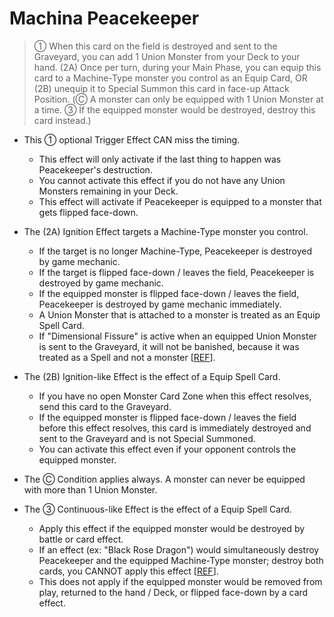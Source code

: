 # Machina Peacekeeper

> ① When this card on the field is destroyed and sent to the Graveyard, you can add 1 Union Monster from your Deck to your hand. (2A) Once per turn, during your Main Phase, you can equip this card to a Machine-Type monster you control as an Equip Card, OR (2B) unequip it to Special Summon this card in face-up Attack Position. (Ⓒ A monster can only be equipped with 1 Union Monster at a time. ③ If the equipped monster would be destroyed, destroy this card instead.)

*   This ① optional Trigger Effect CAN miss the timing.
    *   This effect will only activate if the last thing to happen was Peacekeeper's destruction.
    *   You cannot activate this effect if you do not have any Union Monsters remaining in your Deck.
    *   This effect will activate if Peacekeeper is equipped to a monster that gets flipped face-down.
*   The (2A) Ignition Effect targets a Machine-Type monster you control.
    *   If the target is no longer Machine-Type, Peacekeeper is destroyed by game mechanic.
    *   If the target is flipped face-down / leaves the field, Peacekeeper is destroyed by game mechanic.
    *   If the equipped monster is flipped face-down / leaves the field, Peacekeeper is destroyed by game mechanic immediately.
    *   A Union Monster that is attached to a monster is treated as an Equip Spell Card.
    *   If "Dimensional Fissure" is active when an equipped Union Monster is sent to the Graveyard, it will not be banished, because it was treated as a Spell and not a monster \[[REF](https://www.pojo.biz/board/showpost.php?p=16273125&postcount=4)\].
*   The (2B) Ignition-like Effect is the effect of a Equip Spell Card.
    *   If you have no open Monster Card Zone when this effect resolves, send this card to the Graveyard.
    *   If the equipped monster is flipped face-down / leaves the field before this effect resolves, this card is immediately destroyed and sent to the Graveyard and is not Special Summoned.
    *   You can activate this effect even if your opponent controls the equipped monster.
*   The Ⓒ Condition applies always. A monster can never be equipped with more than 1 Union Monster.  
    
*   The ③ Continuous-like Effect is the effect of a Equip Spell Card.
    *   Apply this effect if the equipped monster would be destroyed by battle or card effect.  
    *   If an effect (ex: "Black Rose Dragon") would simultaneously destroy Peacekeeper and the equipped Machine-Type monster; destroy both cards, you CANNOT apply this effect \[[REF](https://www.pojo.biz/board/showpost.php?p=18956551&postcount=2)\].  
    *   This does not apply if the equipped monster would be removed from play, returned to the hand / Deck, or flipped face-down by a card effect.
